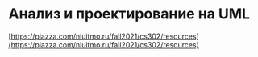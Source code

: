 # Анализ и проектирование на UML

[https://piazza.com/niuitmo.ru/fall2021/cs302/resources](https://piazza.com/niuitmo.ru/fall2021/cs302/resources)

